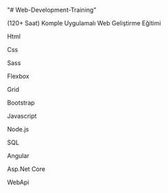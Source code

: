 "# Web-Development-Training"

(120+ Saat) Komple Uygulamalı Web Geliştirme Eğitimi

Html

Css

Sass

Flexbox

Grid

Bootstrap

Javascript

Node.js

SQL

Angular

Asp.Net Core

WebApi
